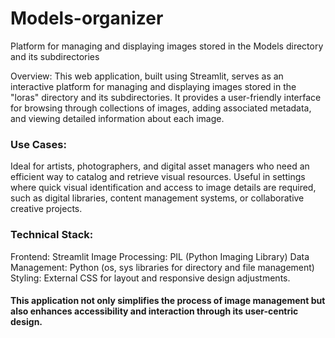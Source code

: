 # Models-organizer
Platform for managing and displaying images stored in the Models directory and its subdirectories

Overview:
This web application, built using Streamlit, serves as an interactive platform for managing and displaying images stored in the "loras" directory and its subdirectories. It provides a user-friendly interface for browsing through collections of images, adding associated metadata, and viewing detailed information about each image.


### Use Cases:
Ideal for artists, photographers, and digital asset managers who need an efficient way to catalog and retrieve visual resources.
Useful in settings where quick visual identification and access to image details are required, such as digital libraries, content management systems, or collaborative creative projects.

### Technical Stack:
Frontend: Streamlit
Image Processing: PIL (Python Imaging Library)
Data Management: Python (os, sys libraries for directory and file management)
Styling: External CSS for layout and responsive design adjustments.

#### This application not only simplifies the process of image management but also enhances accessibility and interaction through its user-centric design.
